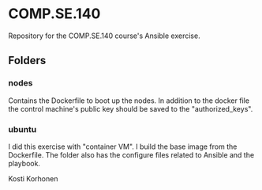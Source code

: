 # COMP.SE.140
Repository for the COMP.SE.140 course's Ansible exercise.

## Folders
### nodes
Contains the Dockerfile to boot up the nodes.
In addition to the docker file the control machine's public key should be saved to the "authorized_keys".

### ubuntu
I did this exercise with "container VM". I build the base image from the Dockerfile.
The folder also has the configure files related to Ansible and the playbook.

Kosti Korhonen
